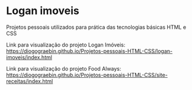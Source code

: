 # Logan imoveis
 Projetos pessoais utilizados para prática das tecnologias básicas HTML e CSS

 Link para visualização do projeto Logan Imóveis: 
 https://diogograebin.github.io/Projetos-pessoais-HTML-CSS/logan-imoveis/index.html

 Link para visualização do projeto Food Always:
 https://diogograebin.github.io/Projetos-pessoais-HTML-CSS/site-receitas/index.html
